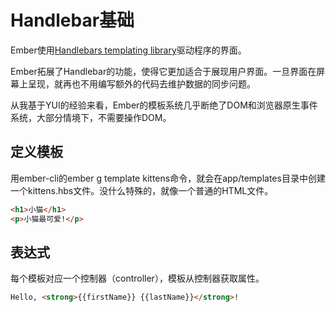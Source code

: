 # Handlebar基础

Ember使用[Handlebars templating library](http://www.handlebarsjs.com/)驱动程序的界面。

Ember拓展了Handlebar的功能，使得它更加适合于展现用户界面。一旦界面在屏幕上呈现，就再也不用编写额外的代码去维护数据的同步问题。

从我基于YUI的经验来看，Ember的模板系统几乎断绝了DOM和浏览器原生事件系统，大部分情境下，不需要操作DOM。

## 定义模板

用ember-cli的ember g template kittens命令，就会在app/templates目录中创建一个kittens.hbs文件。没什么特殊的，就像一个普通的HTML文件。
```html
<h1>小猫</h1>
<p>小猫最可爱!</p>
```

## 表达式

每个模板对应一个控制器（controller），模板从控制器获取属性。
```html
Hello, <strong>{{firstName}} {{lastName}}</strong>!
```

